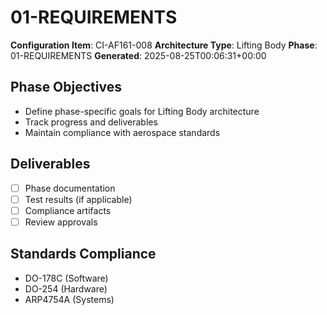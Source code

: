 # 01-REQUIREMENTS

**Configuration Item**: CI-AF161-008
**Architecture Type**: Lifting Body
**Phase**: 01-REQUIREMENTS
**Generated**: 2025-08-25T00:06:31+00:00

## Phase Objectives
- Define phase-specific goals for Lifting Body architecture
- Track progress and deliverables
- Maintain compliance with aerospace standards

## Deliverables
- [ ] Phase documentation
- [ ] Test results (if applicable)
- [ ] Compliance artifacts
- [ ] Review approvals

## Standards Compliance
- DO-178C (Software)
- DO-254 (Hardware)
- ARP4754A (Systems)
